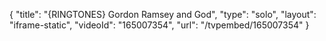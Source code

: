 {
    "title": "{RINGTONES} Gordon Ramsey and God",
    "type": "solo",
    "layout": "iframe-static",
    "videoId": "165007354",
    "url": "\/tvpembed\/165007354"
}